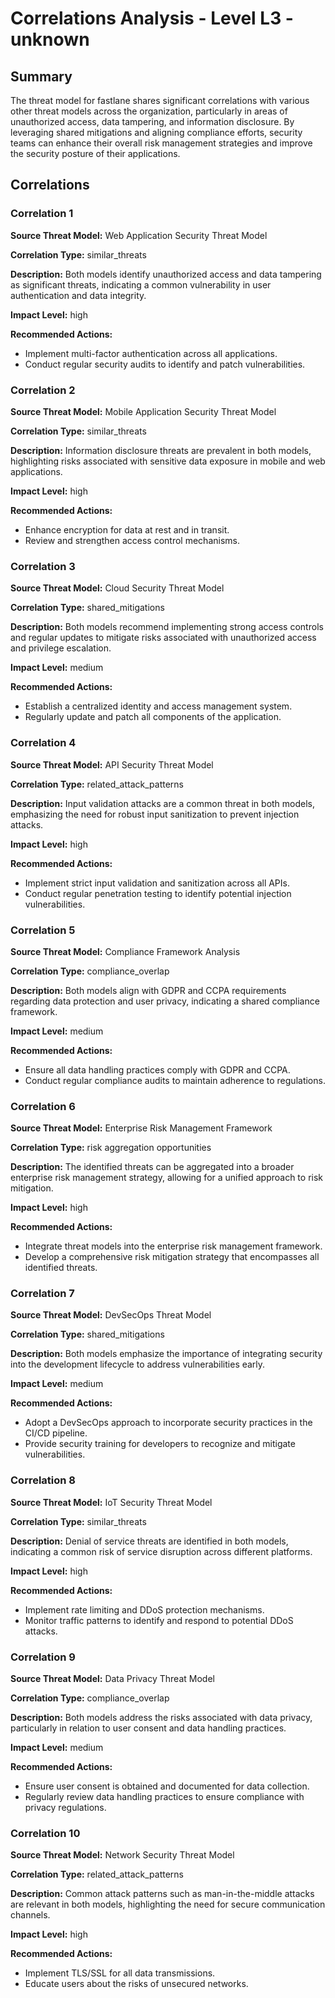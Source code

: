 # Correlations Analysis - Level L3 - unknown

## Summary

The threat model for fastlane shares significant correlations with various other threat models across the organization, particularly in areas of unauthorized access, data tampering, and information disclosure. By leveraging shared mitigations and aligning compliance efforts, security teams can enhance their overall risk management strategies and improve the security posture of their applications.

## Correlations

### Correlation 1

**Source Threat Model:** Web Application Security Threat Model

**Correlation Type:** similar_threats

**Description:** Both models identify unauthorized access and data tampering as significant threats, indicating a common vulnerability in user authentication and data integrity.

**Impact Level:** high

**Recommended Actions:**
- Implement multi-factor authentication across all applications.
- Conduct regular security audits to identify and patch vulnerabilities.

### Correlation 2

**Source Threat Model:** Mobile Application Security Threat Model

**Correlation Type:** similar_threats

**Description:** Information disclosure threats are prevalent in both models, highlighting risks associated with sensitive data exposure in mobile and web applications.

**Impact Level:** high

**Recommended Actions:**
- Enhance encryption for data at rest and in transit.
- Review and strengthen access control mechanisms.

### Correlation 3

**Source Threat Model:** Cloud Security Threat Model

**Correlation Type:** shared_mitigations

**Description:** Both models recommend implementing strong access controls and regular updates to mitigate risks associated with unauthorized access and privilege escalation.

**Impact Level:** medium

**Recommended Actions:**
- Establish a centralized identity and access management system.
- Regularly update and patch all components of the application.

### Correlation 4

**Source Threat Model:** API Security Threat Model

**Correlation Type:** related_attack_patterns

**Description:** Input validation attacks are a common threat in both models, emphasizing the need for robust input sanitization to prevent injection attacks.

**Impact Level:** high

**Recommended Actions:**
- Implement strict input validation and sanitization across all APIs.
- Conduct regular penetration testing to identify potential injection vulnerabilities.

### Correlation 5

**Source Threat Model:** Compliance Framework Analysis

**Correlation Type:** compliance_overlap

**Description:** Both models align with GDPR and CCPA requirements regarding data protection and user privacy, indicating a shared compliance framework.

**Impact Level:** medium

**Recommended Actions:**
- Ensure all data handling practices comply with GDPR and CCPA.
- Conduct regular compliance audits to maintain adherence to regulations.

### Correlation 6

**Source Threat Model:** Enterprise Risk Management Framework

**Correlation Type:** risk aggregation opportunities

**Description:** The identified threats can be aggregated into a broader enterprise risk management strategy, allowing for a unified approach to risk mitigation.

**Impact Level:** high

**Recommended Actions:**
- Integrate threat models into the enterprise risk management framework.
- Develop a comprehensive risk mitigation strategy that encompasses all identified threats.

### Correlation 7

**Source Threat Model:** DevSecOps Threat Model

**Correlation Type:** shared_mitigations

**Description:** Both models emphasize the importance of integrating security into the development lifecycle to address vulnerabilities early.

**Impact Level:** medium

**Recommended Actions:**
- Adopt a DevSecOps approach to incorporate security practices in the CI/CD pipeline.
- Provide security training for developers to recognize and mitigate vulnerabilities.

### Correlation 8

**Source Threat Model:** IoT Security Threat Model

**Correlation Type:** similar_threats

**Description:** Denial of service threats are identified in both models, indicating a common risk of service disruption across different platforms.

**Impact Level:** high

**Recommended Actions:**
- Implement rate limiting and DDoS protection mechanisms.
- Monitor traffic patterns to identify and respond to potential DDoS attacks.

### Correlation 9

**Source Threat Model:** Data Privacy Threat Model

**Correlation Type:** compliance_overlap

**Description:** Both models address the risks associated with data privacy, particularly in relation to user consent and data handling practices.

**Impact Level:** medium

**Recommended Actions:**
- Ensure user consent is obtained and documented for data collection.
- Regularly review data handling practices to ensure compliance with privacy regulations.

### Correlation 10

**Source Threat Model:** Network Security Threat Model

**Correlation Type:** related_attack_patterns

**Description:** Common attack patterns such as man-in-the-middle attacks are relevant in both models, highlighting the need for secure communication channels.

**Impact Level:** high

**Recommended Actions:**
- Implement TLS/SSL for all data transmissions.
- Educate users about the risks of unsecured networks.

